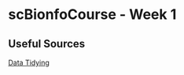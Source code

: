 # scBionfoCourse - Week 1


## Useful Sources 

[Data Tidying](https://garrettgman.github.io/tidying/#:~:text=spread()%20returns%20a%20copy,names%20of%20the%20new%20columns.)

